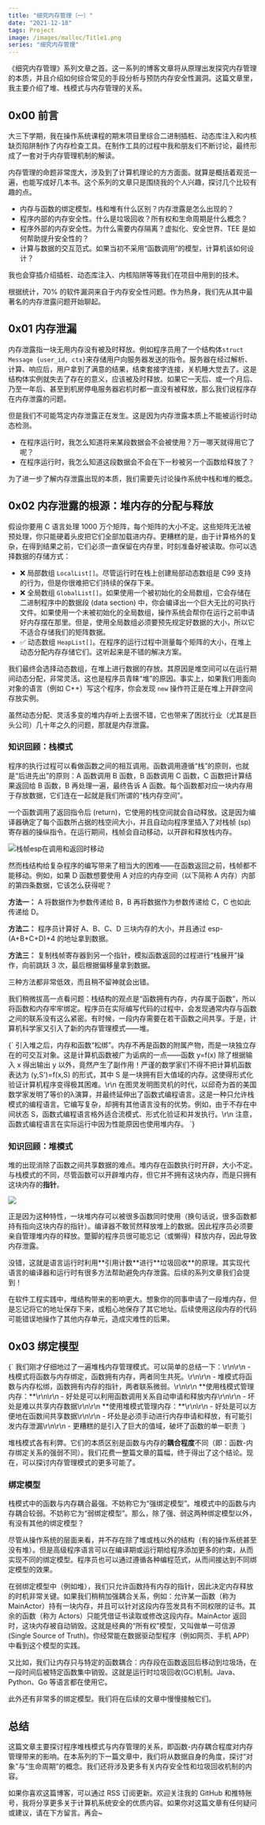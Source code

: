 ```yaml
---
title: "细究内存管理（一）"
date: "2021-12-18"
tags: Project
image: /images/malloc/Title1.png
series: "细究内存管理"
---
```


《细究内存管理》系列文章之首。这一系列的博客文章将从原理出发探究内存管理的本质，并且介绍如何综合常见的手段分析与预防内存安全性漏洞。这篇文章里，我主要介绍了堆、栈模式与内存管理的关系。

<!-- more -->

## 0x00 前言

大三下学期，我在操作系统课程的期末项目里综合二进制插桩、动态库注入和内核缺页陷阱制作了内存检查工具。在制作工具的过程中我和朋友们不断讨论，最终形成了一套对于内存管理机制的解读。

<Dialog>
但是为什么这篇文章拖到了大四下学期才发布呢？
</Dialog>

内存管理的命题非常庞大，涉及到了计算机理论的方方面面。就算是概括着观览一遍，也能写成好几本书。这个系列的文章只是围绕我的个人兴趣，探讨几个比较有趣的点。

- 内存与函数的绑定模型。栈和堆有什么区别？内存泄露是怎么出现的？
- 程序内部的内存安全性。什么是垃圾回收？所有权和生命周期是什么概念？
- 程序外部的内存安全性。为什么需要内存隔离？虚拟化、安全世界、TEE 是如何帮助提升安全性的？
- 计算与数据的交互范式。如果当初不采用“函数调用”的模型，计算机该如何设计？

我也会穿插介绍插桩、动态库注入、内核陷阱等等我们在项目中用到的技术。

<Dialog>
真是一张大饼。
</Dialog>

根据统计，70% 的软件漏洞来自于内存安全性问题。作为热身，我们先从其中最著名的内存泄露问题开始聊起。

## 0x01 内存泄漏

内存泄露指一块无用内存没有被及时释放。例如程序员用了一个结构体`struct Message {user_id, ctx}`来存储用户向服务器发送的指令。服务器在经过解析、计算、响应后，用户拿到了满意的结果，结束套接字连接，关机睡大觉去了。这是结构体实例就失去了存在的意义，应该被及时释放。如果它一天后、或一个月后、乃至一年后、甚至到机房停电服务器宕机时都一直没有被释放，那么我们说程序存在内存泄露的问题。

但是我们不可能笃定内存泄露正在发生。这是因为内存泄露本质上不能被运行时动态检测。

- 在程序运行时，我怎么知道将来某段数据会不会被使用？万一哪天就得用它了呢？
- 在程序运行时，我怎么知道这段数据会不会在下一秒被另一个函数给释放了？

为了进一步了解内存泄露出现的本质，我们需要先讨论操作系统中栈和堆的概念。

## 0x02 内存泄露的根源：堆内存的分配与释放

假设你要用 C 语言处理 1000 万个矩阵，每个矩阵的大小不定。这些矩阵无法被预处理，你只能硬着头皮把它们全部加载进内存。更糟糕的是，由于计算格外的复杂，在得到结果之前，它们必须一直保留在内存里，时刻准备好被读取。你可以选择数据的存储方式：

- ❌ 局部数组 `LocalList[]`。尽管运行时在栈上创建局部动态数组是 C99 支持的行为，但是你很难把它们持续的保存下来。
- ❌ 全局数组 `GlobalList[]`。如果使用一个被初始化的全局数组，它会存储在二进制程序中的数据段 (data section) 中，你会编译出一个巨大无比的可执行文件。如果使用一个未被初始化的全局数组，操作系统会帮你在运行之前申请好内存摆在那里。但是，使用全局数组必须要预先规定好数据的大小，所以它不适合存储我们的矩阵数据。
- ✅ 动态数组 `HeapList[]`。在程序的运行过程中测量每个矩阵的大小，在堆上动态分配内存存储它们。这听起来是不错的解决方案。

我们最终会选择动态数组，在堆上进行数据的存放。其原因是堆空间可以在运行期间动态分配，非常灵活。这也是程序员青睐“堆”的原因。事实上，如果我们用面向对象的语言（例如 C++）写这个程序，你会发现 `new` 操作符正是在堆上开辟空间存放实例。

虽然动态分配、灵活多变的堆内存听上去很不错，它也带来了困扰行业（尤其是巨头公司）几十年之久的问题，那就是内存泄露。

### 知识回顾：栈模式

程序的执行过程可以看做函数之间的相互调用。函数调用遵循“栈”的原则，也就是“后进先出”的原则：A 函数调用 B 函数，B 函数调用 C 函数，C 函数把计算结果返回给 B 函数，B 再处理一遍，最终告诉 A 函数。每个函数都对应一块内存用于存放数据，它们连在一起就是我们所谓的“栈内存空间”。

一个函数调用了返回指令后 (return)，它使用的栈空间就会自动释放。这是因为编译器确定了每个函数所占据的栈空间大小，并且自动向程序里插入了对栈帧 (sp) 寄存器的操纵指令。在运行期间，栈帧会自动移动，以开辟和释放栈内存。

![栈帧esp在调用和返回时移动](/images/malloc/stack_memory.png)

然而栈结构给复杂程序的编写带来了相当大的困难——在函数返回之前，栈帧都不能移动。例如，如果 D 函数想要使用 A 对应的内存空间（以下简称 A 内存）内部的第四条数据，它该怎么获得呢？

**方法一：** A 将数据作为参数传递给 B，B 再将数据作为参数传递给 C，C 也如此传递给 D。

**方法二：** 程序员计算好 A、B、C、D 三块内存的大小，并且通过 esp-(A+B+C+D)+4 的地址拿到数据。

**方法三：** 复制栈帧寄存器到另一个指针，模拟函数返回的过程进行“栈展开”操作，向前跳跃 3 次，最后根据偏移量拿到数据。

<Dialog>
这三个方法一个比一个离谱……
</Dialog>

三种方法都非常低效，而且稍不留神就会出错。

我们稍微拔高一点看问题：栈结构的观点是“函数拥有内存，内存属于函数”，所以将函数和内存牢牢绑定。程序员在实际编写代码的过程中，会发现通常内存与函数之间的联系没有这么紧密。有时候，一段内存需要在若干函数之间共享。于是，计算机科学家又引入了新的内存管理模式——堆。

<Callout title="👀 函数的副作用">
{`
引入堆之后，内存和函数“松绑”。内存不再是函数的附属产物，而是一块独立存在的可交互对象。这是计算机函数被广为诟病的一点——函数 y=f(x) 除了根据输入 x 得出输出 y 以外，竟然产生了副作用！严谨的数学家们不得不把计算机函数表达为 (y,S')=f(x,S) 的形式，其中 S 是一块拥有巨大值域的内存。这使得形式化验证计算机程序变得极其困难。\r\n
在图灵发明图灵机的时代，以邱奇为首的美国数学家发明了等价的λ演算，并最终延伸出了函数式编程语言。这是一种只允许栈模式的编程语言。它编写复杂，却拥有其他语言没有的优势。例如，由于不存在中间状态 S，函数式编程语言格外适合流模式、形式化验证和并发执行。\r\n
注意，函数式编程语言在实际运行中因为性能原因也使用堆内存。
`}
</Callout>

### 知识回顾：堆模式

堆的出现消除了函数之间共享数据的难点。堆内存在函数执行时开辟，大小不定。与栈模式的不同，尽管函数可以开辟堆内存，但它并不拥有这块内存，而是只拥有这块内存的**指针**。

![](/images/malloc/heap_memory.png)

正是因为这种特性，一块堆内存可以被很多函数同时使用（换句话说，很多函数都持有指向这块内存的指针）。编译器不敢贸然释放堆上的数据。因此程序员必须要亲自管理堆内存的释放。蹩脚的程序员很可能忘记（或懒得）释放内存，因此导致内存泄露。

<div className="flex flex-col space-y-2">
    <Dialog>
    其实程序可以找到时机自动释放堆内存？例如在没有指针指向它的时候？
    </Dialog>
    <DialogBack>
    没错，这就是语言运行时利用**引用计数**进行**垃圾回收**的原理。其实现代语言的编译器和运行时有很多方法帮助避免内存泄露。后续的系列文章我们会提到！
    </DialogBack>
</div>

在软件工程实践中，堆结构带来的影响更大。想象你的同事申请了一段堆内存，但是忘记将它的地址保存下来，或粗心地保存了其它地址。后续使用这段内存的代码可能错误地操作了其他内存单元，造成灾难性的后果。

## 0x03 绑定模型

<div className="flex flex-col space-y-2">
    <Callout title="📝 课堂笔记">
        {`
我们刚才仔细地过了一遍堆栈内存管理模式。可以简单的总结一下：\r\n\r\n 
- 栈模式将函数与内存绑定，函数拥有内存，两者同生共死。\r\n\r\n 
- 堆模式将函数与内存松绑，函数拥有内存的指针，两者联系微弱。\r\n\r\n 
**使用栈模式管理内存：**\r\n\r\n 
- 好处是可以利用函数调用关系自动申请和释放内存\r\n\r\n
- 坏处是难以共享内存数据\r\n\r\n
**使用堆模式管理内存：**\r\n\r\n
- 好处是可以方便地在函数间共享数据\r\n\r\n
- 坏处是必须手动进行内存申请和释放，有可能引发内存泄漏\r\n\r\n
- 更糟糕的是引入了巨大的值域，破坏了函数的单一职责
        `}
    </Callout>
    <Dialog>
        感谢这位前排同学的笔记。听课很认真。需要我帮你你写推荐信吗？
    </Dialog>
</div>

堆栈模式各有利弊。它们的本质区别是函数与内存的**耦合程度**不同（即：函数-内存绑定关系的强弱不同）。我们花费一整篇文章的篇幅，终于得出了这个结论。现在，可以探讨内存管理模式的更多可能了。

### 绑定模型

栈模式中的函数与内存耦合最强。不妨称它为“强绑定模型”。堆模式中的函数与内存耦合较弱。不妨称它为“弱绑定模型”。那么，除了强、弱这两种绑定模型以外，有没有其他的绑定模型？

尽管从操作系统的层面来看，并不存在除了堆或栈以外的结构（有的操作系统甚至没有堆）。但是高级程序语言可以在编译期或运行期给程序添加更多的约束，从而实现不同的绑定模型。程序员也可以通过遵循各种编程范式，从而间接达到不同绑定模型的效果。

在弱绑定模型中（例如堆），我们只允许函数持有内存的指针，因此决定内存释放的时机非常关键。如果我们稍稍加强耦合关系，例如：允许某一函数（称为 MainActor）持有一块内存，并且可以针对这段内存签发具有不同权限的证书。其余的函数（称为 Actors）只能凭借证书读取或修改这段内存。MainActor 返回时，这块内存被自动销毁。这就是经典的“所有权”模型，又叫做单一可信源 (Single Source of Truth)。你经常能在数据驱动型程序（例如网页、手机 APP）中看到这个模型的实践。

又比如，我们让内存只与特定的函数耦合：内存段在函数返回后移动到垃圾场，在一段时间后被特定函数集中销毁。这就是运行时垃圾回收(GC)机制。Java、Python、Go 等语言都在使用它。

此外还有非常多的绑定模型。我们将在后续的文章中慢慢接触它们。

## 总结

这篇文章主要探讨程序堆栈模式与内存管理的关系，即函数-内存耦合程度对内存管理带来的影响。在本系列的下一篇文章中，我们将从数据自身的角度，探讨“对象”与“生命周期”的概念。我们还将涉及更多有关内存安全性和垃圾回收机制的内容。

如果你喜欢这篇博客，可以通过 RSS 订阅更新。欢迎关注我的 GitHub 和推特账号，我将分享更多关于计算机系统安全的优质内容。如果你对这篇文章有任何疑问或建议，请在下方留言。再会~
